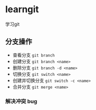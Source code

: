 # learngit
学习git

## 分支操作

+ 查看分支 `git branch`
+ 创建分支 `git branch <name>`
+ 删除分支 `git branch -d <name>`
+ 切换分支 `git switch <name>`
+ 创建并切换分支 `git switch -c <name>`
+ 合并分支 `git merge <name>`

### 解决冲突 bug
